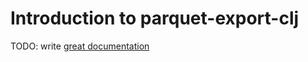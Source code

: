 # Introduction to parquet-export-clj

TODO: write [great documentation](http://jacobian.org/writing/what-to-write/)
